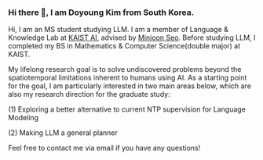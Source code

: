 ### Hi there 👋, I am Doyoung Kim from South Korea.

Hi, I am an MS student studying LLM. I am a member of Language & Knowledge Lab at [KAIST AI](https://github.com/kaistAI/), advised by [Minjoon Seo](https://seominjoon.github.io/). Before studying LLM, I completed my BS in Mathematics & Computer Science(double major) at KAIST.
        
My lifelong research goal is to solve undiscovered problems beyond the spatiotemporal limitations inherent to humans using AI. As a starting point for the goal, I am particularly interested in two main areas below, which are also my research direction for the graduate study:

(1) Exploring a better alternative to current NTP supervision for Language Modeling
        
(2) Making LLM a general planner

Feel free to contact me via email if you have any questions!

